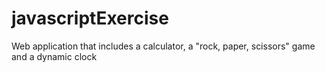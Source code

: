 # javascriptExercise

Web application that includes a calculator, a "rock, paper, scissors" game and a dynamic clock